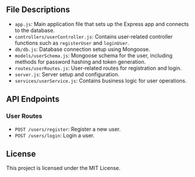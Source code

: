 ## File Descriptions

- `app.js`: Main application file that sets up the Express app and connects to the database.
- `controllers/userController.js`: Contains user-related controller functions such as `registerUser` and `loginUser`.
- `db/db.js`: Database connection setup using Mongoose.
- `models/userSchema.js`: Mongoose schema for the user, including methods for password hashing and token generation.
- `routes/userRoutes.js`: User-related routes for registration and login.
- `server.js`: Server setup and configuration.
- `services/userService.js`: Contains business logic for user operations.

## API Endpoints


### User Routes

- `POST /users/register`: Register a new user.
- `POST /users/login`: Login a user.

## License

This project is licensed under the MIT License.